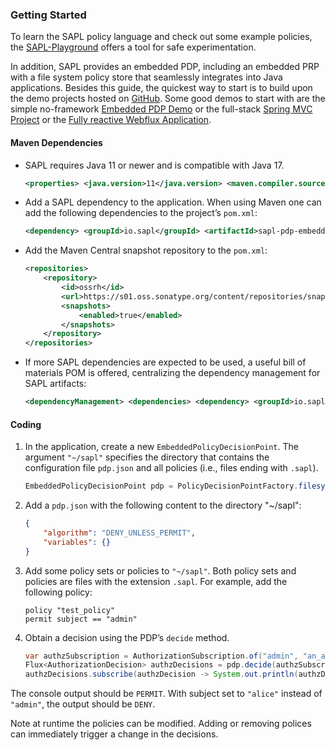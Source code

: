 ### Getting Started

To learn the SAPL policy language and check out some example policies, the [SAPL-Playground](https://playground.sapl.io/) offers a tool for safe experimentation.

In addition, SAPL provides an embedded PDP, including an embedded PRP with a file system policy store that seamlessly integrates into Java applications. Besides this guide, the quickest way to start is to build upon the demo projects hosted on [GitHub](https://github.com/heutelbeck/sapl-demos). Some good demos to start with are the simple no-framework [Embedded PDP Demo](https://github.com/heutelbeck/sapl-demos/tree/master/sapl-demo-embedded) or the full-stack [Spring MVC Project](https://github.com/heutelbeck/sapl-demos/tree/master/sapl-demo-mvc-app) or the [Fully reactive Webflux Application](https://github.com/heutelbeck/sapl-demos/tree/master/sapl-demo-webflux).

#### Maven Dependencies

- SAPL requires Java 11 or newer and is compatible with Java 17.

  ```xml
  <properties> <java.version>11</java.version> <maven.compiler.source>${java.version}</maven.compiler.source> <maven.compiler.target>${java.version}</maven.compiler.target> </properties>
  ```
- Add a SAPL dependency to the application. When using Maven one can add the following dependencies to the project’s `pom.xml`:

  ```xml
  <dependency> <groupId>io.sapl</groupId> <artifactId>sapl-pdp-embedded</artifactId> <version>3.0.0-SNAPSHOT</version> </dependency>
  ```
- Add the Maven Central snapshot repository to the `pom.xml`:

  ```xml
  <repositories>
      <repository>
          <id>ossrh</id>
          <url>https://s01.oss.sonatype.org/content/repositories/snapshots</url>
          <snapshots>
              <enabled>true</enabled>
          </snapshots>
      </repository>
  </repositories>
  ```
- If more SAPL dependencies are expected to be used, a useful bill of materials POM is offered, centralizing the dependency management for SAPL artifacts:

  ```xml
  <dependencyManagement> <dependencies> <dependency> <groupId>io.sapl</groupId> <artifactId>sapl-bom</artifactId> <version>3.0.0-SNAPSHOT</version> <type>pom</type> <scope>import</scope> </dependency> </dependencies> </dependencyManagement>
  ```

#### Coding

1. In the application, create a new `EmbeddedPolicyDecisionPoint`. The argument `"~/sapl"` specifies the directory that contains the configuration file `pdp.json` and all policies (i.e., files ending with `.sapl`).

   ```java
   EmbeddedPolicyDecisionPoint pdp = PolicyDecisionPointFactory.filesystemPolicyDecisionPoint("~/sapl");
   ```
2. Add a `pdp.json` with the following content to the directory "~/sapl":

   ```json
   {
       "algorithm": "DENY_UNLESS_PERMIT",
       "variables": {}
   }
   ```
3. Add some policy sets or policies to `"~/sapl"`. Both policy sets and policies are files with the extension `.sapl`. For example, add the following policy:

   ```
   policy "test_policy"
   permit subject == "admin"
   ```
4. Obtain a decision using the PDP’s `decide` method.

   ```java
   var authzSubscription = AuthorizationSubscription.of("admin", "an_action", "a_resource");
   Flux<AuthorizationDecision> authzDecisions = pdp.decide(authzSubscription);
   authzDecisions.subscribe(authzDecision -> System.out.println(authzDecision.getDecision()));
   ```

The console output should be `PERMIT`. With subject set to `"alice"` instead of `"admin"`, the output should be `DENY`.

Note at runtime the policies can be modified. Adding or removing polices can immediately trigger a change in the decisions.